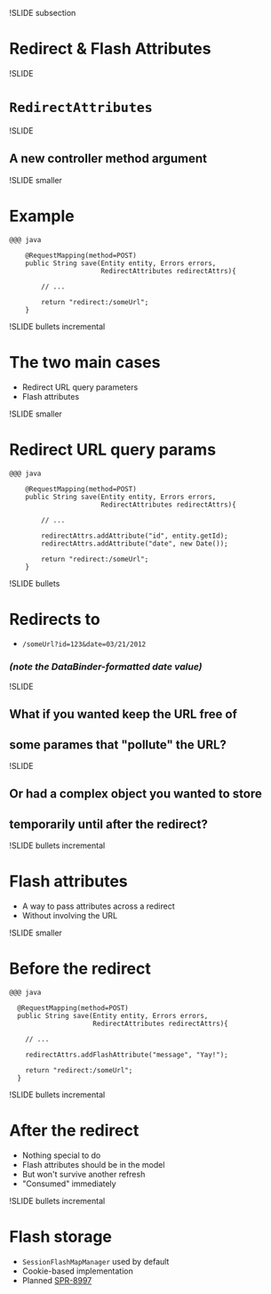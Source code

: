 
!SLIDE subsection
# Redirect & Flash Attributes

!SLIDE
# `RedirectAttributes`

!SLIDE
## A new controller method argument

!SLIDE smaller
# Example

    @@@ java

        @RequestMapping(method=POST)
        public String save(Entity entity, Errors errors,
                           RedirectAttributes redirectAttrs){

            // ...

            return "redirect:/someUrl";
        }

!SLIDE bullets incremental
# The two main cases

* Redirect URL query parameters
* Flash attributes

!SLIDE smaller
# Redirect URL query params

    @@@ java

        @RequestMapping(method=POST)
        public String save(Entity entity, Errors errors,
                           RedirectAttributes redirectAttrs){

            // ...

            redirectAttrs.addAttribute("id", entity.getId);
            redirectAttrs.addAttribute("date", new Date());

            return "redirect:/someUrl";
        }

!SLIDE bullets
# Redirects to

* `/someUrl?id=123&date=03/21/2012`

### _(note the DataBinder-formatted date value)_

!SLIDE
## What if you wanted keep the URL free of
## some parames that "pollute" the URL?

!SLIDE
## Or had a complex object you wanted to store
## temporarily until after the redirect?

!SLIDE bullets incremental
# Flash attributes

* A way to pass attributes across a redirect
* Without involving the URL

!SLIDE smaller
# Before the redirect

    @@@ java

      @RequestMapping(method=POST)
      public String save(Entity entity, Errors errors,
                         RedirectAttributes redirectAttrs){

        // ...

        redirectAttrs.addFlashAttribute("message", "Yay!");

        return "redirect:/someUrl";
      }

!SLIDE bullets incremental
# After the redirect

* Nothing special to do
* Flash attributes should be in the model
* But won't survive another refresh
* "Consumed" immediately

!SLIDE bullets incremental
# Flash storage

* `SessionFlashMapManager` used by default
* Cookie-based implementation
* Planned <a href="https://jira.springsource.org/browse/SPR-8997">SPR-8997</a>





